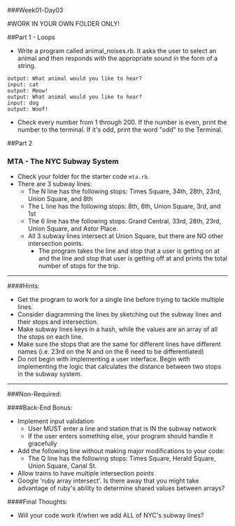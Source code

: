 ###Week01-Day03

#WORK IN YOUR OWN FOLDER ONLY!

##Part 1 - Loops
- Write a program called animal_noises.rb.  It asks the user to select an animal and then responds with the appropriate sound in the form of a string.

```
output: What animal would you like to hear?
input: cat
output: Meow!
output: What animal would you like to hear?
input: dog
output: Woof!
```

- Check every number from 1 through 200.  If the number is even, print the number to the terminal.  If it's odd, print the word "odd" to the Terminal.

##Part 2
### MTA - The NYC Subway System

- Check your folder for the starter code `mta.rb`.
- There are 3 subway lines:
  - The N line has the following stops: Times Square, 34th, 28th, 23rd, Union Square, and 8th
  - The L line has the following stops: 8th, 6th, Union Square, 3rd, and 1st
  - The 6 line has the following stops: Grand Central, 33rd, 28th, 23rd, Union Square, and Astor Place.
  - All 3 subway lines intersect at Union Square, but there are NO other intersection points.
	- The program takes the line and stop that a user is getting on at and the line
and stop that user is getting off at and prints the total number of stops for the trip.

---

####Hints:
- Get the program to work for a single line before trying to tackle multiple lines.
- Consider diagramming the lines by sketching out the subway lines and their stops and intersection.
- Make subway lines keys in a hash, while the values are an array of all the stops on each line.
- Make sure the stops that are the same for different lines have different names (i.e. 23rd on the N and on the 6 need to be differentiated)
- Do not begin with implementing a user interface.  Begin with implementing the logic that calculates the distance between two stops in the subway system.

---

###Non-Required:

####Back-End Bonus:
- Implement input validation
  - User MUST enter a line and station that is IN the subway network
  - If the user enters something else, your program should handle it gracefully
- Add the following line without making major modifications to your code:
  - The Q line has the following stops: Times Square, Herald Square, Union Square, Canal St.
- Allow trains to have multiple intersection points
- Google 'ruby array intersect'.  Is there away that you might take advantage of ruby's ability to determine shared values between arrays?


####Final Thoughts:
- Will your code work if/when we add ALL of NYC's subway lines?
